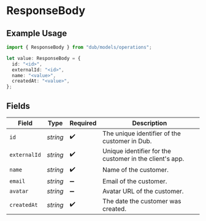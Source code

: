 # ResponseBody

## Example Usage

```typescript
import { ResponseBody } from "dub/models/operations";

let value: ResponseBody = {
  id: "<id>",
  externalId: "<id>",
  name: "<value>",
  createdAt: "<value>",
};
```

## Fields

| Field                                                   | Type                                                    | Required                                                | Description                                             |
| ------------------------------------------------------- | ------------------------------------------------------- | ------------------------------------------------------- | ------------------------------------------------------- |
| `id`                                                    | *string*                                                | :heavy_check_mark:                                      | The unique identifier of the customer in Dub.           |
| `externalId`                                            | *string*                                                | :heavy_check_mark:                                      | Unique identifier for the customer in the client's app. |
| `name`                                                  | *string*                                                | :heavy_check_mark:                                      | Name of the customer.                                   |
| `email`                                                 | *string*                                                | :heavy_minus_sign:                                      | Email of the customer.                                  |
| `avatar`                                                | *string*                                                | :heavy_minus_sign:                                      | Avatar URL of the customer.                             |
| `createdAt`                                             | *string*                                                | :heavy_check_mark:                                      | The date the customer was created.                      |
